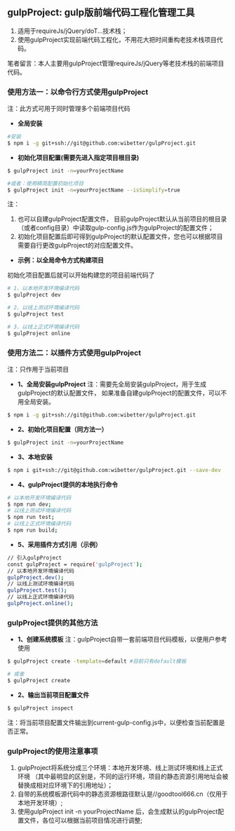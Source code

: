 ## gulpProject: gulp版前端代码工程化管理工具
1. 适用于requireJs/jQuery/doT...技术栈；
2. 使用gulpProject实现前端代码工程化，不用花大把时间重构老技术栈项目代码。

笔者留言：本人主要用gulpProject管理requireJs/jQuery等老技术栈的前端项目代码。

### 使用方法一：以命令行方式使用gulpProject
注：此方式可用于同时管理多个前端项目代码

- **全局安装**

```bash
#安装
$ npm i -g git+ssh://git@github.com:wibetter/gulpProject.git
```

- **初始化项目配置(需要先进入指定项目根目录)**

```bash
$ gulpProject init -n=yourProjectName

#或者：使用精简配置初始化项目
$ gulpProject init -n=yourProjectName --isSimplify=true
```

注：  
1. 也可以自建gulpProject配置文件，
目前gulpProject默认从当前项目的根目录（或者config目录）中读取gulp-config.js作为gulpProject的配置文件；
2. 初始化项目配置后即可得到gulpProject的默认配置文件，您也可以根据项目需要自行更改gulpProject的对应配置文件。


- **示例：以全局命令方式构建项目**

初始化项目配置后就可以开始构建您的项目前端代码了

```bash
# 1、以本地开发环境编译代码
$ gulpProject dev
```

```bash
# 2、以线上测试环境编译代码
$ gulpProject test
```


```bash
# 3、以线上正式环境编译代码
$ gulpProject online
```

### 使用方法二：以插件方式使用gulpProject
注：只作用于当前项目

- **1、全局安装gulpProject**
注：需要先全局安装gulpProject，用于生成gulpProject的默认配置文件，
如果准备自建gulpProject的配置文件，可以不用全局安装。

```bash
$ npm i -g git+ssh://git@github.com:wibetter/gulpProject.git
```

- **2、初始化项目配置（同方法一）**

```bash
$ gulpProject init -n=yourProjectName
```

- **3、本地安装**

```bash
$ npm i git+ssh://git@github.com:wibetter/gulpProject.git --save-dev
```

- **4、gulpProject提供的本地执行命令**

```bash
# 以本地开发环境编译代码
$ npm run dev;
# 以线上测试环境编译代码
$ npm run test;
# 以线上正式环境编译代码
$ npm run build;
```

- **5、采用插件方式引用（示例）**

```bash
// 引入gulpProject
const gulpProject = require('gulpProject');
// 以本地开发环境编译代码
gulpProject.dev();
// 以线上测试环境编译代码
gulpProject.test();
// 以线上正式环境编译代码
gulpProject.online();
```

### gulpProject提供的其他方法

- **1、创建系统模板**
注：gulpProject自带一套前端项目代码模板，以便用户参考使用

```bash
$ gulpProject create -template=default #目前只有default模板

# 或者 
$ gulpProject create
```

- **2、输出当前项目配置文件**

```bash
$ gulpProject inspect 
```
注：将当前项目配置文件输出到current-gulp-config.js中，以便检查当前配置是否正常。

### gulpProject的使用注意事项
1. gulpProject将系统分成三个环境：本地开发环境、线上测试环境和线上正式环境
   （其中最明显的区别是，不同的运行环境，项目的静态资源引用地址会被替换成相对应环境下的引用地址）；
2. 自带的系统模板源代码中的静态资源根路径默认是//goodtool666.cn（仅用于本地开发环境）;
3. 使用gulpProject init -n yourProjectName 后，会生成默认的gulpProject配置文件，各位可以根据当前项目情况进行调整;

